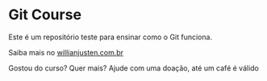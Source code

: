 # Git Course

Este é um repositório teste para ensinar como o Git funciona.

Saiba mais no [willianjusten.com.br](http://willianjusten.com.br)


Gostou do curso? Quer mais? Ajude com uma doação, até um café é válido
